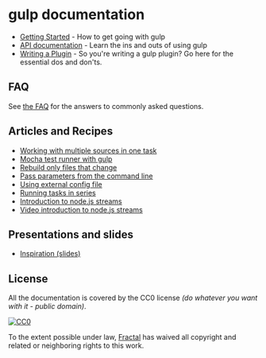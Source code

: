 # gulp documentation

* [Getting Started](getting-started.md) - How to get going with gulp
* [API documentation](API.md) - Learn the ins and outs of using gulp
* [Writing a Plugin](writing-a-plugin/README.md) - So you're writing a gulp plugin? Go here for the essential dos and don'ts.

## FAQ

See [the FAQ](FAQ.md) for the answers to commonly asked questions.

## Articles and Recipes

* [Working with multiple sources in one task](recipes/using-multiple-sources-in-one-task.md)
* [Mocha test runner with gulp](recipes/mocha-test-runner-with-gulp.md)
* [Rebuild only files that change](recipes/rebuild-only-files-that-change.md)
* [Pass parameters from the command line](recipes/pass-params-from-cli.md)
* [Using external config file](recipes/using-external-config-file.md)
* [Running tasks in series](recipies/running-tasks-in-series.md)
* [Introduction to node.js streams](https://github.com/substack/stream-handbook)
* [Video introduction to node.js streams](http://www.youtube.com/watch?v=QgEuZ52OZtU)

## Presentations and slides

* [Inspiration (slides)](http://slid.es/contra/gulp)

## License

All the documentation is covered by the CC0 license *(do whatever you want with it - public domain)*.

[![CC0](http://i.creativecommons.org/p/zero/1.0/88x31.png)](http://creativecommons.org/publicdomain/zero/1.0/)

To the extent possible under law, [Fractal](http://wearefractal.com) has waived all copyright and related or neighboring rights to this work.
